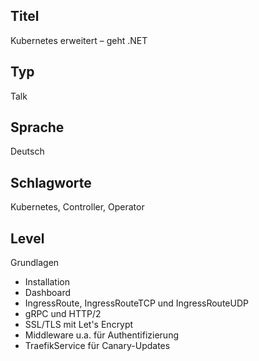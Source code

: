 ## Titel
Kubernetes erweitert – geht .NET

## Typ
Talk

## Sprache
Deutsch

## Schlagworte
Kubernetes, Controller, Operator

## Level
Grundlagen

- Installation
- Dashboard
- IngressRoute, IngressRouteTCP und IngressRouteUDP
- gRPC und HTTP/2
- SSL/TLS mit Let's Encrypt
- Middleware u.a. für Authentifizierung
- TraefikService für Canary-Updates